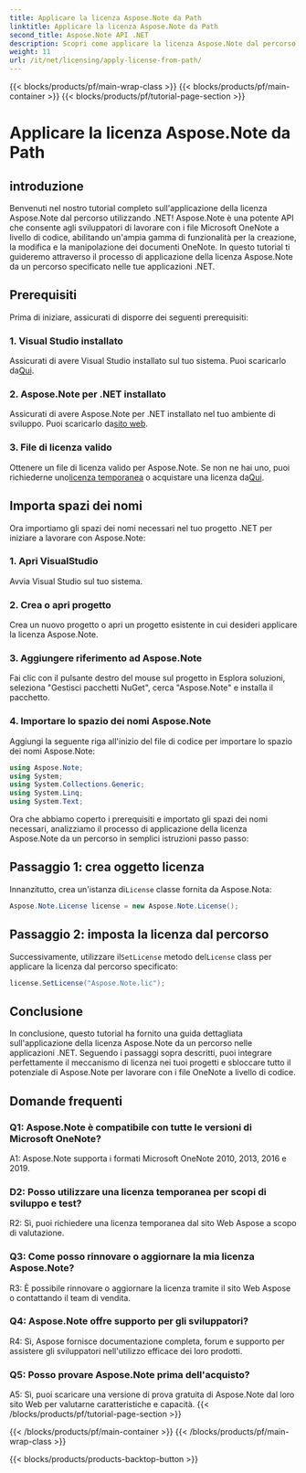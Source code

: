 ```yaml
---
title: Applicare la licenza Aspose.Note da Path
linktitle: Applicare la licenza Aspose.Note da Path
second_title: Aspose.Note API .NET
description: Scopri come applicare la licenza Aspose.Note dal percorso nelle applicazioni .NET. Sblocca tutto il potenziale della manipolazione dei file OneNote con Aspose.Note.
weight: 11
url: /it/net/licensing/apply-license-from-path/
---
```


{{< blocks/products/pf/main-wrap-class >}}
{{< blocks/products/pf/main-container >}}
{{< blocks/products/pf/tutorial-page-section >}}

# Applicare la licenza Aspose.Note da Path

## introduzione

Benvenuti nel nostro tutorial completo sull'applicazione della licenza Aspose.Note dal percorso utilizzando .NET! Aspose.Note è una potente API che consente agli sviluppatori di lavorare con i file Microsoft OneNote a livello di codice, abilitando un'ampia gamma di funzionalità per la creazione, la modifica e la manipolazione dei documenti OneNote. In questo tutorial ti guideremo attraverso il processo di applicazione della licenza Aspose.Note da un percorso specificato nelle tue applicazioni .NET.

## Prerequisiti

Prima di iniziare, assicurati di disporre dei seguenti prerequisiti:

### 1. Visual Studio installato

 Assicurati di avere Visual Studio installato sul tuo sistema. Puoi scaricarlo da[Qui](https://visualstudio.microsoft.com/downloads/).

### 2. Aspose.Note per .NET installato

 Assicurati di avere Aspose.Note per .NET installato nel tuo ambiente di sviluppo. Puoi scaricarlo da[sito web](https://releases.aspose.com/note/net/).

### 3. File di licenza valido

 Ottenere un file di licenza valido per Aspose.Note. Se non ne hai uno, puoi richiederne uno[licenza temporanea](https://purchase.aspose.com/temporary-license/) o acquistare una licenza da[Qui](https://purchase.aspose.com/buy).

## Importa spazi dei nomi

Ora importiamo gli spazi dei nomi necessari nel tuo progetto .NET per iniziare a lavorare con Aspose.Note:

### 1. Apri VisualStudio

Avvia Visual Studio sul tuo sistema.

### 2. Crea o apri progetto

Crea un nuovo progetto o apri un progetto esistente in cui desideri applicare la licenza Aspose.Note.

### 3. Aggiungere riferimento ad Aspose.Note

Fai clic con il pulsante destro del mouse sul progetto in Esplora soluzioni, seleziona "Gestisci pacchetti NuGet", cerca "Aspose.Note" e installa il pacchetto.

### 4. Importare lo spazio dei nomi Aspose.Note

Aggiungi la seguente riga all'inizio del file di codice per importare lo spazio dei nomi Aspose.Note:

```csharp
using Aspose.Note;
using System;
using System.Collections.Generic;
using System.Linq;
using System.Text;
```

Ora che abbiamo coperto i prerequisiti e importato gli spazi dei nomi necessari, analizziamo il processo di applicazione della licenza Aspose.Note da un percorso in semplici istruzioni passo passo:

## Passaggio 1: crea oggetto licenza

 Innanzitutto, crea un'istanza di`License` classe fornita da Aspose.Nota:

```csharp
Aspose.Note.License license = new Aspose.Note.License();
```

## Passaggio 2: imposta la licenza dal percorso

Successivamente, utilizzare il`SetLicense` metodo del`License` class per applicare la licenza dal percorso specificato:

```csharp
license.SetLicense("Aspose.Note.lic");
```

## Conclusione

In conclusione, questo tutorial ha fornito una guida dettagliata sull'applicazione della licenza Aspose.Note da un percorso nelle applicazioni .NET. Seguendo i passaggi sopra descritti, puoi integrare perfettamente il meccanismo di licenza nei tuoi progetti e sbloccare tutto il potenziale di Aspose.Note per lavorare con i file OneNote a livello di codice.

## Domande frequenti

### Q1: Aspose.Note è compatibile con tutte le versioni di Microsoft OneNote?

A1: Aspose.Note supporta i formati Microsoft OneNote 2010, 2013, 2016 e 2019.

### D2: Posso utilizzare una licenza temporanea per scopi di sviluppo e test?

R2: Sì, puoi richiedere una licenza temporanea dal sito Web Aspose a scopo di valutazione.

### Q3: Come posso rinnovare o aggiornare la mia licenza Aspose.Note?

R3: È possibile rinnovare o aggiornare la licenza tramite il sito Web Aspose o contattando il team di vendita.

### Q4: Aspose.Note offre supporto per gli sviluppatori?

R4: Sì, Aspose fornisce documentazione completa, forum e supporto per assistere gli sviluppatori nell'utilizzo efficace dei loro prodotti.

### Q5: Posso provare Aspose.Note prima dell'acquisto?

A5: Sì, puoi scaricare una versione di prova gratuita di Aspose.Note dal loro sito Web per valutarne caratteristiche e capacità.
{{< /blocks/products/pf/tutorial-page-section >}}

{{< /blocks/products/pf/main-container >}}
{{< /blocks/products/pf/main-wrap-class >}}

{{< blocks/products/products-backtop-button >}}
